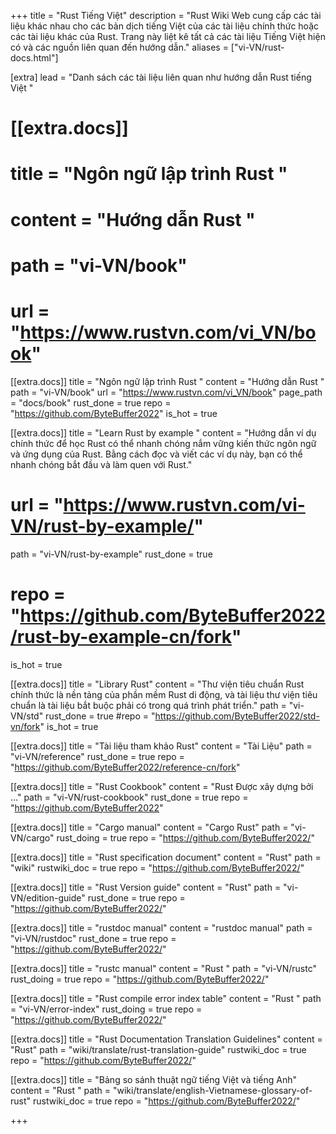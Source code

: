 +++
title = "Rust Tiếng Việt"
description = "Rust Wiki Web cung cấp các tài liệu khác nhau cho các bản dịch tiếng Việt của các tài liệu chính thức hoặc các tài liệu khác của Rust. Trang này liệt kê tất cả các tài liệu Tiếng Việt hiện có và các nguồn liên quan đến hướng dẫn."
aliases = ["vi-VN/rust-docs.html"]

[extra]
lead = "Danh sách các tài liệu liên quan như hướng dẫn  Rust tiếng Việt "

# [[extra.docs]]
# title = "Ngôn ngữ lập trình Rust "
# content = "Hướng dẫn Rust "
# path = "vi-VN/book"
# url = "https://www.rustvn.com/vi_VN/book"

[[extra.docs]]
title = "Ngôn ngữ lập trình Rust "
content = "Hướng dẫn Rust "
path = "vi-VN/book"
url = "https://www.rustvn.com/vi_VN/book"
page_path = "docs/book"
rust_done = true
repo = "https://github.com/ByteBuffer2022"
is_hot = true

[[extra.docs]]
title = "Learn Rust by example "
content = "Hướng dẫn ví dụ chính thức để học Rust có thể nhanh chóng nắm vững kiến thức ngôn ngữ và ứng dụng của Rust. Bằng cách đọc và viết các ví dụ này, bạn có thể nhanh chóng bắt đầu và làm quen với Rust."
# url = "https://www.rustvn.com/vi-VN/rust-by-example/"
path = "vi-VN/rust-by-example"
rust_done = true
# repo = "https://github.com/ByteBuffer2022/rust-by-example-cn/fork"
is_hot = true

[[extra.docs]]
title = "Library Rust"
content = "Thư viện tiêu chuẩn Rust chính thức là nền tảng của phần mềm Rust di động, và tài liệu thư viện tiêu chuẩn là tài liệu bắt buộc phải có trong quá trình phát triển."
path = "vi-VN/std"
rust_done = true
#repo = "https://github.com/ByteBuffer2022/std-vn/fork"
is_hot = true

[[extra.docs]]
title = "Tài liệu tham khảo Rust"
content = "Tài Liệu"
path = "vi-VN/reference"
rust_done = true
repo = "https://github.com/ByteBuffer2022/reference-cn/fork"

[[extra.docs]]
title = "Rust Cookbook"
content = "Rust Được xây dựng bởi ..."
path = "vi-VN/rust-cookbook"
rust_done = true
repo = "https://github.com/ByteBuffer2022"

[[extra.docs]]
title = "Cargo manual"
content = "Cargo Rust"
path = "vi-VN/cargo"
rust_doing = true
repo = "https://github.com/ByteBuffer2022/"

[[extra.docs]]
title = "Rust specification document"
content = "Rust"
path = "wiki"
rustwiki_doc = true
repo = "https://github.com/ByteBuffer2022/"

[[extra.docs]]
title = "Rust Version guide"
content = "Rust"
path = "vi-VN/edition-guide"
rust_done = true
repo = "https://github.com/ByteBuffer2022/"

[[extra.docs]]
title = "rustdoc manual"
content = "rustdoc manual"
path = "vi-VN/rustdoc"
rust_done = true
repo = "https://github.com/ByteBuffer2022/"

[[extra.docs]]
title = "rustc manual"
content = "Rust "
path = "vi-VN/rustc"
rust_doing = true
repo = "https://github.com/ByteBuffer2022/"

[[extra.docs]]
title = "Rust compile error index table"
content = "Rust "
path = "vi-VN/error-index"
rust_doing = true
repo = "https://github.com/ByteBuffer2022/"

[[extra.docs]]
title = "Rust Documentation Translation Guidelines"
content = "Rust"
path = "wiki/translate/rust-translation-guide"
rustwiki_doc = true
repo = "https://github.com/ByteBuffer2022/"

[[extra.docs]]
title = "Bảng so sánh thuật ngữ tiếng Việt và tiếng Anh"
content = "Rust "
path = "wiki/translate/english-Vietnamese-glossary-of-rust"
rustwiki_doc = true
repo = "https://github.com/ByteBuffer2022/"

+++
